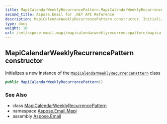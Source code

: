```yaml
---
title: MapiCalendarWeeklyRecurrencePattern.MapiCalendarWeeklyRecurrencePattern
second_title: Aspose.Email for .NET API Reference
description: MapiCalendarWeeklyRecurrencePattern constructor. Initializes a new instance of the MapiCalendarWeeklyRecurrencePattern class
type: docs
weight: 10
url: /net/aspose.email.mapi/mapicalendarweeklyrecurrencepattern/mapicalendarweeklyrecurrencepattern/
---
```

## MapiCalendarWeeklyRecurrencePattern constructor

Initializes a new instance of the [`MapiCalendarWeeklyRecurrencePattern`](../) class

```csharp
public MapiCalendarWeeklyRecurrencePattern()
```

### See Also

* class [MapiCalendarWeeklyRecurrencePattern](../)
* namespace [Aspose.Email.Mapi](../../mapicalendarweeklyrecurrencepattern/)
* assembly [Aspose.Email](../../../)



